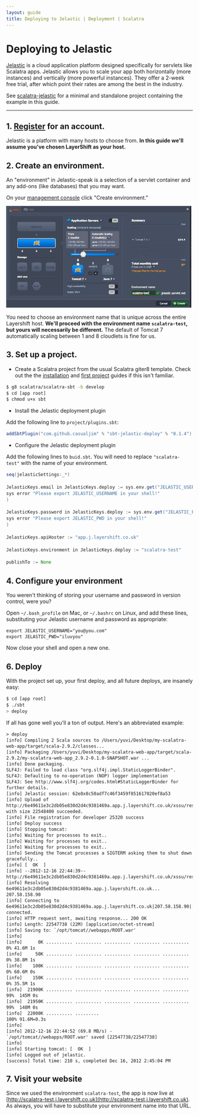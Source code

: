 ```yaml
---
layout: guide
title: Deploying to Jelastic | Deployment | Scalatra
---
```


<div class="page-header">
  <h1>Deploying to Jelastic</h1>
</div>

[Jelastic](http://jelastic.com/) is a cloud application platform designed specifically
for servlets like Scalatra apps.
Jelastic allows you to scale your app both horizontally (more instances) and vertically
(more powerful instances).
They offer a 2-week free trial, after which point their rates are among the best in the industry.

<div class="alert alert-info">
  <span class="badge badge-info"><i class="icon-flag icon-white"></i></span>
  See
  <a href="{{site.examples}}deployment/scalatra-jelastic">scalatra-jelastic</a>
  for a minimal and standalone project containing the example in this guide.
</div>

----

## 1. [Register](http://jelastic.com/) for an account.
Jelastic is a platform with many hosts to choose from.
**In this guide we'll assume you've chosen LayerShift as your host.**

## 2. Create an environment.
An "environment" in Jelastic-speak is a selection of a servlet container and any add-ons
(like databases) that you may want.

On your [management console](https://app.j.layershift.co.uk/) click
"Create environment."

<a href="jelastic-screenshot.png"><img width="500" src="jelastic-screenshot.png" /></a>

You need to choose an environment name that is unique across the entire Layershift host.
**We'll proceed with the environment name `scalatra-test`, but yours will necessarily be
different.**
The default of Tomcat 7 automatically scaling between 1 and 8 cloudlets is fine for us.

## 3. Set up a project.

- Create a Scalatra project from the usual Scalatra giter8 template.
Check out the the [installation]({{site.baseurl}}getting-started/installation.html) and [first project]({{site.baseurl}}getting-started/first-project.html) guides if this isn't familiar.

```sh
$ g8 scalatra/scalatra-sbt -b develop
$ cd [app root]
$ chmod u+x sbt
```

- Install the Jelastic deployment plugin

Add the following line to `project/plugins.sbt`:

```scala
addSbtPlugin("com.github.casualjim" % "sbt-jelastic-deploy" % "0.1.4")
```

- Configure the Jelastic deployment plugin

Add the following lines to `buid.sbt`.
You will need to replace `"scalatra-test"` with the name of your environment.

```scala
seq(jelasticSettings:_*)

JelasticKeys.email in JelasticKeys.deploy := sys.env.get("JELASTIC_USERNAME").getOrElse(
sys error "Please export JELASTIC_USERNAME in your shell!"
)

JelasticKeys.password in JelasticKeys.deploy := sys.env.get("JELASTIC_PWD").getOrElse(
sys error "Please export JELASTIC_PWD in your shell!"
)

JelasticKeys.apiHoster := "app.j.layershift.co.uk"

JelasticKeys.environment in JelasticKeys.deploy := "scalatra-test"

publishTo := None
```

## 4. Configure your environment
You weren't thinking of storing your username and password in version control, were you?

Open `~/.bash_profile` on Mac, or `~/.bashrc` on Linux, and add these lines,
substituting your Jelastic username and password as appropriate:

```
export JELASTIC_USERNAME="you@you.com"
export JELASTIC_PWD="iluvyou"
```

Now close your shell and open a new one.

## 6. Deploy
With the project set up, your first deploy, and all future deploys, are insanely easy:

```sh
$ cd [app root]
$ ./sbt
> deploy 
```

If all has gone well you'll a ton of output.
Here's an abbreviated example:

```
> deploy
[info] Compiling 2 Scala sources to /Users/yuvi/Desktop/my-scalatra-web-app/target/scala-2.9.2/classes...
[info] Packaging /Users/yuvi/Desktop/my-scalatra-web-app/target/scala-2.9.2/my-scalatra-web-app_2.9.2-0.1.0-SNAPSHOT.war ...
[info] Done packaging.
SLF4J: Failed to load class "org.slf4j.impl.StaticLoggerBinder".
SLF4J: Defaulting to no-operation (NOP) logger implementation
SLF4J: See http://www.slf4j.org/codes.html#StaticLoggerBinder for further details.
[info] Jelastic session: 62e8x8c50adf7c46f3459f851617020ef8a53
[info] Upload of http://6e49611e3c2db05e830d2d4c9381469a.app.j.layershift.co.uk/xssu/rest/download/RDYYHFdvUVcIBl5JYldpTUAXDBQFHkQWCEE%2BGSgndlVHHkZZDwQBQmNTTEBI with size 22548400 succeeded.
[info] File registration for developer 25320 success
[info] Deploy success
[info] Stopping tomcat: 
[info] Waiting for processes to exit..
[info] Waiting for processes to exit..
[info] Waiting for processes to exit..
[info] Sending the Tomcat processes a SIGTERM asking them to shut down gracefully..
[info] [  OK  ]
[info] --2012-12-16 22:44:39--  http://6e49611e3c2db05e830d2d4c9381469a.app.j.layershift.co.uk/xssu/rest/download/RDYYHFdvUVcIBl5JYldpTUAXDBQFHkQWCEE%2BGSgndlVHHkZZDwQBQmNTTEBI
[info] Resolving 6e49611e3c2db05e830d2d4c9381469a.app.j.layershift.co.uk... 207.58.158.90
[info] Connecting to 6e49611e3c2db05e830d2d4c9381469a.app.j.layershift.co.uk|207.58.158.90|:80... connected.
[info] HTTP request sent, awaiting response... 200 OK
[info] Length: 22547738 (22M) [application/octet-stream]
[info] Saving to: `/opt/tomcat//webapps/ROOT.war'
[info] 
[info]      0K .......... .......... .......... .......... ..........  0% 41.6M 1s
[info]     50K .......... .......... .......... .......... ..........  0% 38.8M 1s
[info]    100K .......... .......... .......... .......... ..........  0% 60.6M 0s
[info]    150K .......... .......... .......... .......... ..........  0% 35.5M 1s
[info]  21900K .......... .......... .......... .......... .......... 99%  145M 0s
[info]  21950K .......... .......... .......... .......... .......... 99%  148M 0s
[info]  22000K .......... .........                                  100% 91.6M=0.3s
[info] 
[info] 2012-12-16 22:44:52 (69.8 MB/s) - `/opt/tomcat//webapps/ROOT.war' saved [22547738/22547738]
[info] 
[info] Starting tomcat: [  OK  ]
[info] Logged out of jelastic.
[success] Total time: 210 s, completed Dec 16, 2012 2:45:04 PM
```

## 7. Visit your website

Since we used the environment `scalatra-test`, the app is now live at [http://scalatra-test.j.layershift.co.uk](http://scalatra-test.j.layershift.co.uk).
As always, you will have to substitute your environment name into that URL.
